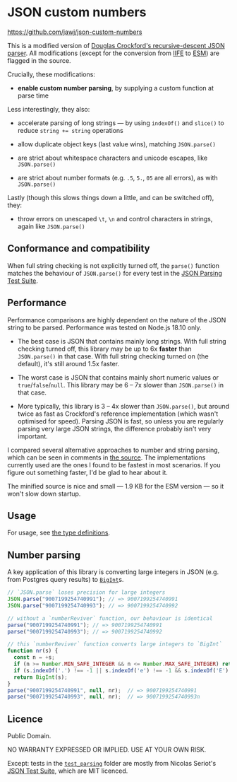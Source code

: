 # JSON custom numbers

https://github.com/jawj/json-custom-numbers

This is a modified version of [Douglas Crockford's recursive-descent JSON parser](https://github.com/douglascrockford/JSON-js/blob/03157639c7a7cddd2e9f032537f346f1a87c0f6d/json_parse.js). All modifications (except for the conversion from [IIFE](https://developer.mozilla.org/en-US/docs/Glossary/IIFE) to [ESM](https://developer.mozilla.org/en-US/docs/Web/JavaScript/Guide/Modules)) are flagged in the source. 

Crucially, these modifications:

* **enable custom number parsing**, by supplying a custom function at parse time

Less interestingly, they also:

* accelerate parsing of long strings — by using `indexOf()` and `slice()` to reduce `string += string` operations

* allow duplicate object keys (last value wins), matching `JSON.parse()`

* are strict about whitespace characters and unicode escapes, like `JSON.parse()`

* are strict about number formats (e.g. `.5`, `5.`, `05` are all errors), as with `JSON.parse()`

Lastly (though this slows things down a little, and can be switched off), they:

* throw errors on unescaped `\t`, `\n` and control characters in strings, again like `JSON.parse()`

## Conformance and compatibility

When full string checking is not explicitly turned off, the `parse()` function matches the behaviour of `JSON.parse()` for every test in the [JSON Parsing Test Suite](https://github.com/nst/JSONTestSuite).

## Performance

Performance comparisons are highly dependent on the nature of the JSON string to be parsed. Performance was tested on Node.js 18.10 only.

* The best case is JSON that contains mainly long strings. With full string checking turned off, this library may be up to 6x **faster** than `JSON.parse()` in that case. With full string checking turned on (the default), it's still around 1.5x faster.

* The worst case is JSON that contains mainly short numeric values or `true`/`false`/`null`. This library may be 6 – 7x slower than `JSON.parse()` in that case.

* More typically, this library is 3 – 4x slower than `JSON.parse()`, but around twice as fast as Crockford's reference implementation (which wasn't optimised for speed). Parsing JSON is fast, so unless you are regularly parsing very large JSON strings, the difference probably isn't very important.

I compared several alternative approaches to number and string parsing, which can be seen in comments in [the source](src/parse.mjs). The implementations currently used are the ones I found to be fastest in most scenarios. If you figure out something faster, I'd be glad to hear about it.

The minified source is nice and small — 1.9 KB for the ESM version — so it won't slow down startup.

## Usage

For usage, see [the type definitions](dist/index.d.ts).

## Number parsing

A key application of this library is converting large integers in JSON (e.g. from Postgres query results) to [`BigInt`](https://developer.mozilla.org/en-US/docs/Web/JavaScript/Reference/Global_Objects/BigInt)s.

```javascript
// `JSON.parse` loses precision for large integers
JSON.parse("9007199254740991"); // => 9007199254740991
JSON.parse("9007199254740993"); // => 9007199254740992

// without a `numberReviver` function, our behaviour is identical
parse("9007199254740991"); // => 9007199254740991
parse("9007199254740993"); // => 9007199254740992

// this `numberReviver` function converts large integers to `BigInt`
function nr(s) {
  const n = +s;
  if (n >= Number.MIN_SAFE_INTEGER && n <= Number.MAX_SAFE_INTEGER) return n;
  if (s.indexOf('.') !== -1 || s.indexOf('e') !== -1 && s.indexOf('E') !== -1) return n;
  return BigInt(s);
}
parse("9007199254740991", null, nr);  // => 9007199254740991
parse("9007199254740993", null, nr);  // => 9007199254740993n
```

## Licence

Public Domain.

NO WARRANTY EXPRESSED OR IMPLIED. USE AT YOUR OWN RISK.

Except: tests in the [`test_parsing`](./test_parsing/) folder are mostly from Nicolas Seriot's [JSON Test Suite](https://github.com/nst/JSONTestSuite), which are MIT licenced.

